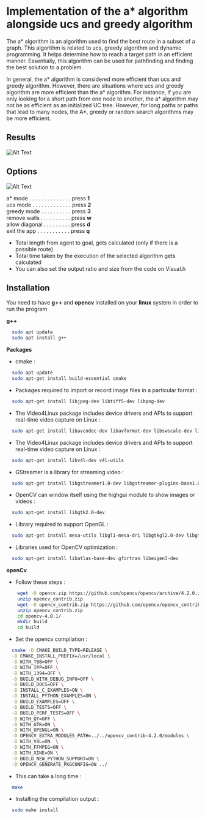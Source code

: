 # Implementation of the a* algorithm alongside ucs and greedy algorithm
The a* algorithm is an algorithm used to find the best route in a subset of a graph. This algorithm is related to ucs, greedy algorithm and dynamic programming. It helps determine how to reach a target path in an efficient manner. Essentially, this algorithm can be used for pathfinding and finding the best solution to a problem.

In general, the a* algorithm is considered more efficient than ucs and greedy algorithm. However, there are situations where ucs and greedy algorithm are more efficient than the a* algorithm. For instance, if you are only looking for a short path from one node to another, the a* algorithm may not be as efficient as an initialized UC tree. However, for long paths or paths that lead to many nodes, the A*, greedy or random search algorithms may be more efficient.


## Results


![Alt Text](https://media3.giphy.com/media/CkhGkcb1cQ2fxyghjg/giphy.gif?cid=790b7611a5476e1cf37b84460a8e69136cb22c71bf294449&rid=giphy.gif&ct=g)


## Options

![Alt Text](https://i.ibb.co/qsGsCQp/Screenshot-from-2022-09-06-12-01-44.png)

a* mode . . . . . . . . . . . . . . press **1**\
ucs mode . . . . . . . . . . . . . press **2**\
greedy mode . . . . . . . . . . press **3**\
remove walls . . . . . . . . . . press **w**\
allow  diagonal . . . . . . . . . press **d**\
exit the app . . . . . . . . . . . press **q**


* Total length from agent to goal, gets calculated (only if there is a possible route)
* Total time taken by the execution of the selected algorithm gets calculated
* You can also set the output ratio and size from the code on Visual.h
## Installation

You need to have **g++** and **opencv** installed on your **linux** system in order to run the program

**g++**
```bash
  sudo apt update
  sudo apt install g++
```
**Packages**
* cmake :
```bash
  sudo apt update
  sudo apt-get install build-essential cmake
```
* Packages required to import or record image files in a particular format :
```bash
  sudo apt-get install libjpeg-dev libtiff5-dev libpng-dev
```
* The Video4Linux package includes device drivers and APIs to support real-time video capture on Linux :
```bash
  sudo apt-get install libavcodec-dev libavformat-dev libswscale-dev libxvidcore-dev libx264-dev libxine2-dev
```
* The Video4Linux package includes device drivers and APIs to support real-time video capture on Linux :
```bash
  sudo apt-get install libv4l-dev v4l-utils
```
* GStreamer is a library for streaming video :
```bash
  sudo apt-get install libgstreamer1.0-dev libgstreamer-plugins-base1.0-dev 
```
* OpenCV can window itself using the highgui module to show images or videos :
```bash
  sudo apt-get install libgtk2.0-dev
```
* Library required to support OpenGL :
```bash
  sudo apt-get install mesa-utils libgl1-mesa-dri libgtkgl2.0-dev libgtkglext1-dev  
```
* Libraries used for OpenCV optimization :
```bash
  sudo apt-get install libatlas-base-dev gfortran libeigen3-dev
```
**openCv**
* Follow these steps :
```bash
    wget -O opencv.zip https://github.com/opencv/opencv/archive/4.2.0.zip
    unzip opencv_contrib.zip
    wget -O opencv_contrib.zip https://github.com/opencv/opencv_contrib/archive/4.2.0.zip
    unzip opencv_contrib.zip
    cd opencv-4.0.1/
    mkdir build
    cd build
```
* Set the opencv compilation :
```bash
  cmake -D CMAKE_BUILD_TYPE=RELEASE \
  -D CMAKE_INSTALL_PREFIX=/usr/local \
  -D WITH_TBB=OFF \
  -D WITH_IPP=OFF \
  -D WITH_1394=OFF \
  -D BUILD_WITH_DEBUG_INFO=OFF \
  -D BUILD_DOCS=OFF \
  -D INSTALL_C_EXAMPLES=ON \
  -D INSTALL_PYTHON_EXAMPLES=ON \
  -D BUILD_EXAMPLES=OFF \
  -D BUILD_TESTS=OFF \
  -D BUILD_PERF_TESTS=OFF \
  -D WITH_QT=OFF \
  -D WITH_GTK=ON \
  -D WITH_OPENGL=ON \
  -D OPENCV_EXTRA_MODULES_PATH=../../opencv_contrib-4.2.0/modules \
  -D WITH_V4L=ON  \
  -D WITH_FFMPEG=ON \
  -D WITH_XINE=ON \
  -D BUILD_NEW_PYTHON_SUPPORT=ON \
  -D OPENCV_GENERATE_PKGCONFIG=ON ../
```
* This can take a long time :
```bash
  make
```
* Installing the compilation output :
```bash
  sudo make install
```

